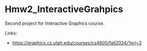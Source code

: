 # Hmw2_InteractiveGrahpics
Second project for Interactive Graphics course.

Links:
- https://graphics.cs.utah.edu/courses/cs4600/fall2024/?prj=2